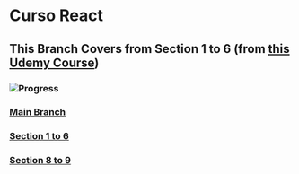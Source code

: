 # Curso React

## This Branch Covers from Section 1 to 6 (from [this Udemy Course](https://www.udemy.com/course/react-the-complete-guide-incl-redux/)) 

### ![Progress](https://progress-bar.dev/19/?title=Course-Progress)

###  [Main Branch](https://github.com/talessoares/curso_react)

### [Section 1 to 6](https://github.com/talessoares/curso_react/tree/section01to06)

### [Section 8 to 9](https://github.com/talessoares/curso_react/tree/section08to09)